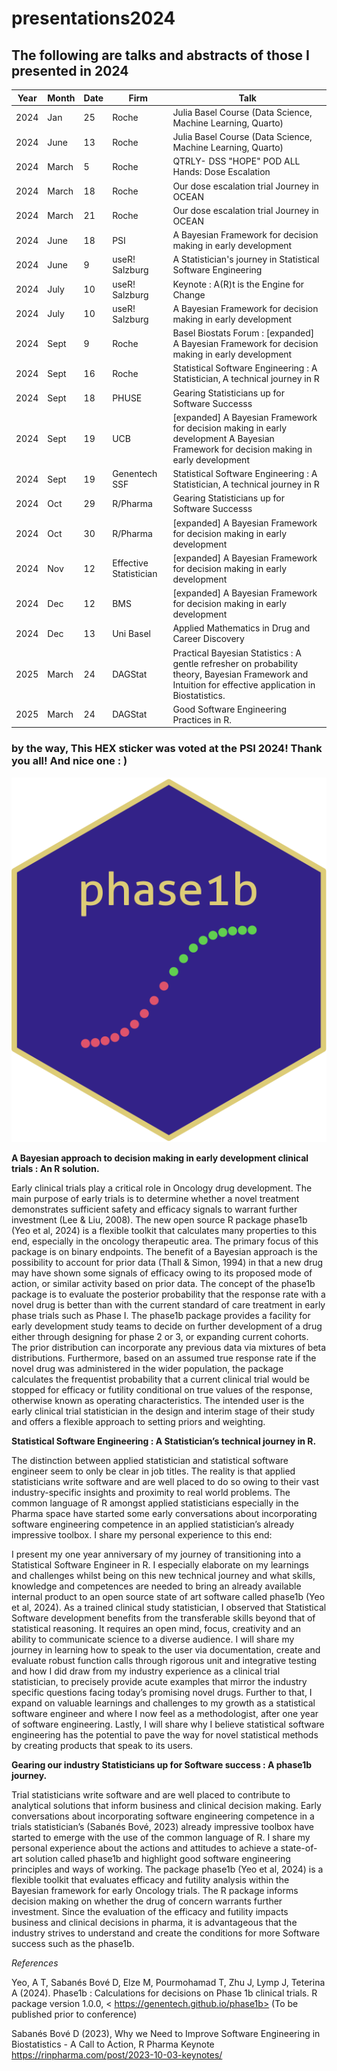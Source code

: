 # presentations2024 

## The following are talks and abstracts of those I presented in 2024 
|Year|Month                        |Date  |Firm                                         |Talk                                                                                                                                                  |
|----|-----------------------------|------|---------------------------------------------|------------------------------------------------------------------------------------------------------------------------------------------------------|
|2024|Jan                          |25    |Roche                                        |Julia Basel Course (Data Science, Machine Learning, Quarto)                                                                                           |
|2024|June                         |13    |Roche                                        |Julia Basel Course (Data Science, Machine Learning, Quarto)                                                                                           |
|2024|March                        |5     |Roche                                        |QTRLY- DSS "HOPE" POD ALL Hands: Dose Escalation                                                                                               |
|2024|March                        |18    |Roche                                        |Our dose escalation trial Journey in OCEAN                                                                                              |
|2024|March                        |21    |Roche                                        |Our dose escalation trial Journey in OCEAN                                                                                              |
|2024|June                         |18    |PSI                                          |A Bayesian Framework for decision making in early development                                                                                         |
|2024|June                         |9     |useR! Salzburg                               |A Statistician's journey in Statistical Software Engineering                                                                                          |
|2024|July                         |10    |useR! Salzburg                               |Keynote : A(R)t is the Engine for Change                                                                                                              |
|2024|July                         |10    |useR! Salzburg                               |A Bayesian Framework for decision making in early development                                                                                         |
|2024|Sept                         |9     |Roche                                        |Basel Biostats Forum : [expanded] A Bayesian Framework for decision making in early development                                                       |
|2024|Sept                         |16    |Roche                                        |Statistical Software Engineering : A Statistician‚ A technical journey in R                                                                          |
|2024|Sept                         |18    |PHUSE                                        |Gearing Statisticians up for Software Successs                                                                                                        |
|2024|Sept                         |19    |UCB                                          |[expanded] A Bayesian Framework for decision making in early development A Bayesian Framework for decision making in early development                |
|2024|Sept                         |19    |Genentech SSF                                |Statistical Software Engineering : A Statistician‚ A technical journey in R                                                                          |
|2024|Oct                          |29    |R/Pharma                                     |Gearing Statisticians up for Software Successs                                                                                                        |
|2024|Oct                          |30    |R/Pharma                                     |[expanded] A Bayesian Framework for decision making in early development                                                                              |
|2024|Nov                          |12    |Effective Statistician                       |[expanded] A Bayesian Framework for decision making in early development                                                                              |
|2024|Dec                          |12    |BMS                                          |[expanded] A Bayesian Framework for decision making in early development                                                                              |
|2024|Dec                          |13    |Uni Basel                                    |Applied Mathematics in Drug and Career Discovery                                                                                                      |
|2025|March                        |24    |DAGStat                                      |Practical Bayesian Statistics : A gentle refresher on probability theory, Bayesian Framework and Intuition for effective application in Biostatistics.|
|2025|March                        |24    |DAGStat                                      |Good Software Engineering Practices in R.|





### by the way, This HEX sticker was voted at the PSI 2024! Thank you all! And nice one : )

![phase1b HEX sticker](hex3.png)

**A Bayesian approach to decision making in early development clinical trials : An R solution.**	

Early clinical trials play a critical role in Oncology drug development. The main purpose of early trials is to determine whether a novel treatment demonstrates sufficient safety and efficacy signals to warrant further investment (Lee & Liu, 2008). The new open source R package phase1b (Yeo et al, 2024) is a flexible toolkit that calculates many properties to this end, especially in the oncology therapeutic area. The primary focus of this package is on binary endpoints. The benefit of a Bayesian approach is the possibility to account for prior data (Thall & Simon, 1994) in that a new drug may have shown some signals of efficacy owing to its proposed mode of action, or similar activity based on prior data. The concept of the phase1b package is to evaluate the posterior probability that the response rate with a novel drug is better than with the current standard of care treatment in early phase trials such as Phase I. The phase1b package provides a facility for early development study teams to decide on further development of a drug either through designing for phase 2 or 3, or expanding current cohorts. The prior distribution can incorporate any previous data via mixtures of beta distributions. Furthermore, based on an assumed true response rate if the novel drug was administered in the wider population, the package calculates the frequentist probability that a current clinical trial would be stopped for efficacy or futility conditional on true values of the response, otherwise known as operating characteristics. The intended user is the early clinical trial statistician in the design and interim stage of their study and offers a flexible approach to setting priors and weighting.

**Statistical Software Engineering : A Statistician’s technical journey in R.**

The distinction between applied statistician and statistical software engineer seem to only be clear in job titles. The reality is that applied statisticians write software and are well placed to do so owing to their vast industry-specific insights and proximity to real world problems. The common language of R amongst applied statisticians especially in the Pharma space have started some early conversations about incorporating software engineering competence in an applied statistician’s already impressive toolbox. I share my personal experience to this end:

I present my one year anniversary of my journey of transitioning into a Statistical Software Engineer in R. I especially elaborate on my learnings and challenges whilst being on this new technical journey and what skills, knowledge and competences are needed to bring an already available internal product to an open source state of art software called phase1b (Yeo et al, 2024). As a trained clinical study statistician, I observed that Statistical Software development benefits from the transferable skills beyond that of statistical reasoning. It requires an open mind, focus, creativity and an ability to communicate science to a diverse audience. I will share my journey in learning how to speak to the user via documentation, create and evaluate robust function calls through rigorous unit and integrative testing and how I did draw from my industry experience as a clinical trial statistician, to precisely provide acute examples that mirror the industry specific questions facing today’s promising novel drugs. Further to that, I expand on valuable learnings and challenges to my growth as a statistical software engineer and where I now feel as a methodologist, after one year of software engineering. Lastly, I will share why I believe statistical software engineering has the potential to pave the way for novel statistical methods by creating products that speak to its users.

**Gearing our industry Statisticians up for Software success : A phase1b journey.**

Trial statisticians write software and are well placed to contribute to analytical solutions that inform business and clinical decision making. Early conversations about incorporating software engineering competence in a trials statistician’s (Sabanés Bové, 2023) already impressive toolbox have started to emerge with the use of the common language of R. I share my personal experience about the actions and attitudes to achieve a state-of-art solution called phase1b and highlight good software engineering principles and ways of working. The package phase1b (Yeo et al, 2024)  is a flexible toolkit that evaluates efficacy and futility analysis within the Bayesian framework for early Oncology trials. The R package informs decision making on whether the drug of concern warrants further investment. Since the evaluation of the efficacy and futility impacts business and clinical decisions in pharma, it is advantageous that the industry strives to understand and create the conditions for more Software success such as the phase1b.		
				 	 	 		
_References_

Yeo, A T, Sabanés Bové D, Elze M, Pourmohamad T, Zhu J, Lymp J, Teterina A (2024).
Phase1b : Calculations for decisions on Phase 1b clinical trials. R package
version 1.0.0, < https://genentech.github.io/phase1b>
(To be published prior to conference)

Sabanés Bové D (2023), Why we Need to Improve Software Engineering in Biostatistics - A Call to Action, 
R Pharma Keynote <https://rinpharma.com/post/2023-10-03-keynotes/>
